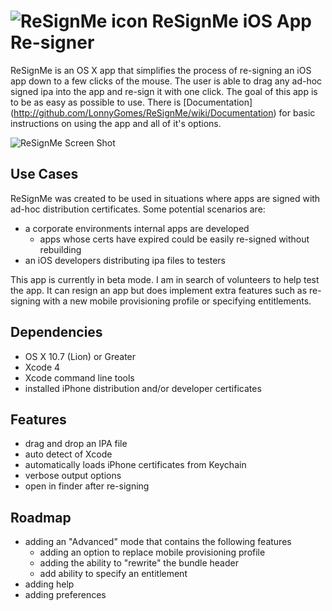 ![ReSignMe icon](http://lonnygomes.github.io/images/apps/iconReSignMe_128.png) ReSignMe iOS App Re-signer
==========================

ReSignMe is an OS X app that simplifies the process of re-signing an iOS app down to a few clicks of the mouse. The user is able to drag any ad-hoc signed ipa into the app and re-sign it with one click. The goal of this app is to be as easy as possible to use. There is [Documentation] (http://github.com/LonnyGomes/ReSignMe/wiki/Documentation) for basic instructions on using the app and all of it's options.

![ReSignMe Screen Shot](http://lonnygomes.github.io/screenshots/screenShot1_ReSignMe.png "ReSignMe App")

## Use Cases ##
ReSignMe was created to be used in situations where apps are signed with ad-hoc distribution certificates. Some potential scenarios are:

  * a corporate environments internal apps are developed 
    * apps whose certs have expired could be easily re-signed without rebuilding
  * an iOS developers distributing ipa files to testers

This app is currently in beta mode. I am in search of volunteers to help test the app. It can resign an app but does implement extra features such as re-signing with a new mobile provisioning profile or specifying entitlements.

## Dependencies ##
  * OS X 10.7 (Lion) or Greater
  * Xcode 4
  * Xcode command line tools
  * installed iPhone distribution and/or developer certificates

## Features ##
  * drag and drop an IPA file
  * auto detect of Xcode
  * automatically loads iPhone certificates from Keychain
  * verbose output options
  * open in finder after re-signing

## Roadmap ##
  * adding an "Advanced" mode that contains the following features
    * adding an option to replace mobile provisioning profile
    * adding the ability to "rewrite" the bundle header
    * add ability to specify an entitlement
  * adding help
  * adding preferences
